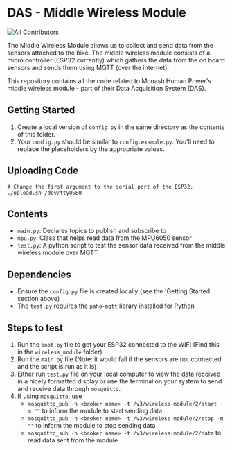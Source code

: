 # DAS - Middle Wireless Module

[![All Contributors](https://img.shields.io/badge/all_contributors-6-orange.svg?style=flat-square)](#contributors)

The Middle Wireless Module allows us to collect and send data from the sensors attached to the bike. The middle wireless module consists of a micro controller (ESP32 currently) which gathers the data from the on board sensors and sends them using MQTT (over the internet).

This repository contains all the code related to Monash Human Power's middle wireless module - part of their Data Acquisition System (DAS).

## Getting Started

1. Create a local version of `config.py` in the same directory as the contents of this folder.
2. Your `config.py` should be similar to `config.example.py`. You'll need to replace the placeholders by the appropriate values.


## Uploading Code

```
# Change the first argument to the serial port of the ESP32.
./upload.sh /dev/ttyUSB0 
```

## Contents
- `main.py`: Declares topics to publish and subscribe to
- `mpu.py`: Class that helps read data from the MPU6050 sensor
- `test.py`: A python script to test the sensor data received from the middle wireless module over MQTT


## Dependencies
- Ensure the `config.py` file is created locally (see the 'Getting Started' section above)
- The `test.py` requires the `paho-mqtt` library installed for Python


## Steps to test
1. Run the `boot.py` file to get your ESP32 connected to the WIFI (Find this in the `wireless_module` folder)
2. Run the `main.py` file (Note: it would fail if the sensors are not connected and the script is run as it is)
3. Either run `test.py` file on your local computer to view the data received in a nicely formatted display or use the
    terminal on your system to send and receive data through `mosquitto`.
4. If using `mosquitto`, use 
    - `mosquitto_pub -h <broker name> -t /v3/wireless-module/2/start -m ""` to inform the module to start sending data
    - `mosquitto_pub -h <broker name> -t /v3/wireless-module/2/stop -m ""` to inform the module to stop sending data
    - `mosquitto_sub -h <broker name> -t /v3/wireless-module/2/data` to read data sent from the module

